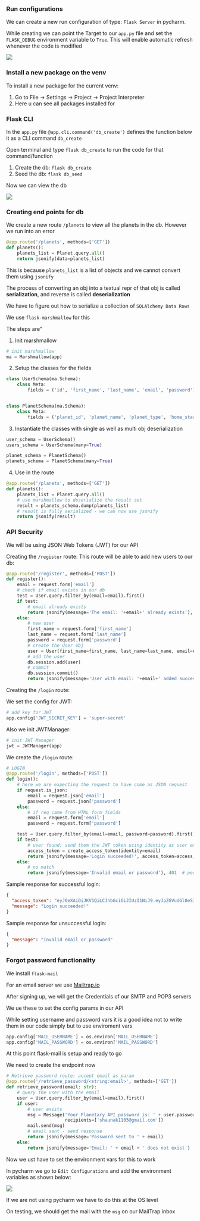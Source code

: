 ### Run configurations

We can create a new run configuration of type: `Flask Server` 
in pycharm.

While creating we can point the Target to our `app.py` file and
set the `FLASK_DEBUG` environment variable to `True`.  This will 
enable automatic refresh whenever the code is modified

<img src="./img/diag1.png">

### Install a new package on the venv

To install a new package for the current venv:

1. Go to File -> Settings -> Project -> Project Interpreter
2. Here u can see all packages installed for 


### Flask CLI

In the `app.py` file `@app.cli.command('db_create')` defines 
the function below it as a CLI command `db_create`

Open terminal and type `flask db_create` to run the code 
for that command/function

1. Create the db: `flask db_create`
2. Seed the db: `flask db_seed`

Now we can view the db

<img src="./img/diag2.png">


### Creating end points for db

We create a new route `/planets` to view all the planets in the 
db. However we run into an error 

```python
@app.route('/planets', methods=['GET'])
def planets():
    planets_list = Planet.query.all()
    return jsonify(data=planets_list)
```

This is because `planets_list` is a list of objects
and we cannot convert them using `jsonify`

The process of converting an obj into a textual repr of that obj
is called **serialization**, and reverse is called **deserialization**

We have to figure out how to serialize a collection of `SQLAlchemy Data Rows`

We use `flask-marshmallow` for this

The steps are"

1. Init marshmallow
```python
# init marshmallow
ma = Marshmallow(app)
```
2. Setup the classes for the fields

```python
class UserSchema(ma.Schema):
    class Meta:
        fields = ('id', 'first_name', 'last_name', 'email', 'password')


class PlanetSchema(ma.Schema):
    class Meta:
        fields = ('planet_id', 'planet_name', 'planet_type', 'home_star', 'mass', 'radius', 'distance')
```

3. Instantiate the classes with single as well as multi obj deserialization
```python
user_schema = UserSchema()
users_schema = UserSchema(many=True)

planet_schema = PlanetSchema()
planets_schema = PlanetSchema(many=True)

```

4. Use in the route
```python
@app.route('/planets', methods=['GET'])
def planets():
    planets_list = Planet.query.all()
    # use marshmallow to deserialize the result set
    result = planets_schema.dump(planets_list)
    # result is fully serialized - we can now use jsonify
    return jsonify(result)
```

### API Security

We will be using JSON Web Tokens (JWT) for our API

Creating the `/register` route: This route will be able to
add new users to our db:

```python
@app.route('/register', methods=['POST'])
def register():
    email = request.form['email']
    # check if email exists in our db
    test = User.query.filter_by(email=email).first()
    if test:
        # email already exists
        return jsonify(message='The email: '+email+' already exists'), 409
    else:
        # new user
        first_name = request.form['first_name']
        last_name = request.form['last_name']
        password = request.form['password']
        # create the User obj
        user = User(first_name=first_name, last_name=last_name, email=email, password=password)
        # add the user
        db.session.add(user)
        # commit
        db.session.commit()
        return jsonify(message='User with email: '+email+' added successfully to db'), 201
```

Creating the `/login` route:

We set the config for JWT:

```python
# add key for JWT
app.config['JWT_SECRET_KEY'] = 'super-secret'
```

Also we init JWTManager:

```python
# init JWT Manager
jwt = JWTManager(app)
```

We create the `/login` route:

```python
# LOGIN
@app.route('/login', methods=['POST'])
def login():
    # here we are expecting the request to have come as JSON request
    if request.is_json:
        email = request.json['email']
        password = request.json['password']
    else:
        # if req came from HTML form fields
        email = request.form['email']
        password = request.form['password']

    test = User.query.filter_by(email=email, password=password).first()
    if test:
        # user found: send them the JWT token using identity as user email
        access_token = create_access_token(identity=email)
        return jsonify(message='Login succeeded!', access_token=access_token)
    else:
        # no match
        return jsonify(message='Invalid email or password'), 401  # permission denied
```

Sample response for successful login:

```json
{
  "access_token": "eyJ0eXAiOiJKV1QiLCJhbGciOiJIUzI1NiJ9.eyJpZGVudGl0eSI6InBhZGR5QHBhZGh5LmNvbSIsImp0aSI6IjM3Y2NmYzMwLTk3YzAtNGNjOC1iOWY5LWRiYmRkMmIzMDk5NyIsImV4cCI6MTU2OTEwMjg5OCwiZnJlc2giOmZhbHNlLCJuYmYiOjE1NjkxMDE5OTgsImlhdCI6MTU2OTEwMTk5OCwidHlwZSI6ImFjY2VzcyJ9.kmmpTVHOaf2ArkSQd5nWGiq899qDknxWrpPgUvneNKs",
  "message": "Login succeeded!"
}
```

Sample response for unsuccessful login:

```json
{
  "message": "Invalid email or password"
}
```

### Forgot password functionality

We install `flask-mail`

For an email server we use [Mailtrap.io](https://mailtrap.io/)

After signing up, we will get the Credentials of our SMTP and
POP3 servers

We ue these to set the config params in our API

While setting username and password vars it is a good idea
not to write them in our code simply but to use enviroment vars

```python
app.config['MAIL_USERNAME'] = os.environ['MAIL_USERNAME']
app.config['MAIL_PASSWORD'] = os.environ['MAIL_PASSWORD']
```
At this point flask-mail is setup and ready to go

We need to create the endpoint now

```python
# Retrieve password route: accept email as param
@app.route('/retrieve_password/<string:email>', methods=['GET'])
def retrieve_password(email: str):
    # query the user with the email
    user = User.query.filter_by(email=email).first()
    if user:
        # user exists
        msg = Message('Your Planetary API password is: ' + user.password, sender='admin@planetary-api.com',
                      recipients=['shaunak1105@gmail.com'])
        mail.send(msg)
        # email sent - send response
        return jsonify(message='Password sent to ' + email)
    else:
        return jsonify(message='Email: ' + email + ' does not exist')
```

Now we ust have to set the environment vars for this to work

In pycharm we go to `Edit Configurations` and add the environment
variables as shown below:

<img src="./img/diag3.png">

If we are not using pycharm we have to do this at the OS level

On testing, we should get the mail with the `msg` on our
MailTrap inbox

